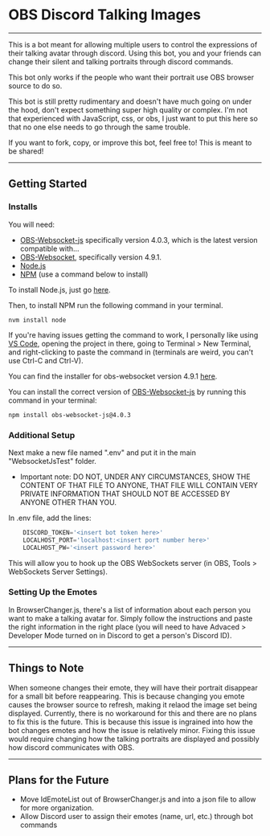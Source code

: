 # OBS Discord Talking Images

---

This is a bot meant for allowing multiple users to control the expressions of their talking avatar through discord.
Using this bot, you and your friends can change their silent and talking portraits through discord commands.

This bot only works if the people who want their portrait use OBS browser source to do so.

This bot is still pretty rudimentary and doesn't have much going on under the hood, don't expect something super high quality or complex. I'm not that experienced with JavaScript, css, or obs, I just want to put this here so that no one else needs to go through the same trouble.

If you want to fork, copy, or improve this bot, feel free to! This is meant to be shared!

---
## Getting Started

### Installs
You will need:
- [OBS-Websocket-js](https://github.com/obs-websocket-community-projects/obs-websocket-js) specifically version 4.0.3, which is the latest version compatible with... 
- [OBS-Websocket](https://github.com/obsproject/obs-websocket), specifically version 4.9.1. 
- [Node.js](https://nodejs.org/en/)
- [NPM](https://www.npmjs.com/) (use a command below to install)

To install Node.js, just go [here](https://nodejs.org/en/download/).

Then, to install NPM run the following command in your terminal.
```
nvm install node
```
If you're having issues getting the command to work, I personally like using [VS Code](https://code.visualstudio.com/Download), opening the project in there, going to Terminal > New Terminal, and right-clicking to paste the command in (terminals are weird, you can't use Ctrl-C and Ctrl-V).

You can find the installer for obs-websocket version 4.9.1 [here](https://github.com/obsproject/obs-websocket/releases/tag/4.9.1).

You can install the correct version of [OBS-Websocket-js](https://github.com/obs-websocket-community-projects/obs-websocket-js) by running this command in your terminal:
```
npm install obs-websocket-js@4.0.3
```

### Additional Setup
Next make a new file named ".env" and put it in the main "WebsocketJsTest" folder.
- Important note: DO NOT, UNDER ANY CIRCUMSTANCES, SHOW THE CONTENT OF THAT FILE TO ANYONE, THAT FILE WILL CONTAIN VERY PRIVATE INFORMATION THAT SHOULD NOT BE ACCESSED BY ANYONE OTHER THAN YOU.

In .env file, add the lines:
```js
    DISCORD_TOKEN='<insert bot token here>'
    LOCALHOST_PORT='localhost:<insert port number here>'
    LOCALHOST_PW='<insert password here>'
```
This will allow you to hook up the OBS WebSockets server (in OBS, Tools > WebSockets Server Settings). 

### Setting Up the Emotes
In BrowserChanger.js, there's a list of information about each person you want to make a talking avatar for. Simply follow the instructions and paste the right information in the right place (you will need to have Advaced > Developer Mode turned on in Discord to get a person's Discord ID).

---
## Things to Note

When someone changes their emote, they will have their portrait disappear for a small bit before reappearing. This is because changing you emote causes the browser source to refresh, making it relaod the image set being displayed. 
Currently, there is no workaround for this and there are no plans to fix this is the future. This is because this issue is ingrained into how the bot changes emotes and how the issue is relatively minor. Fixing this issue would require changing how the talking portraits are displayed and possibly how discord communicates with OBS.

---
## Plans for the Future

- Move IdEmoteList out of BrowserChanger.js and into a json file to allow for more organization.
- Allow Discord user to assign their emotes (name, url, etc.) through bot commands